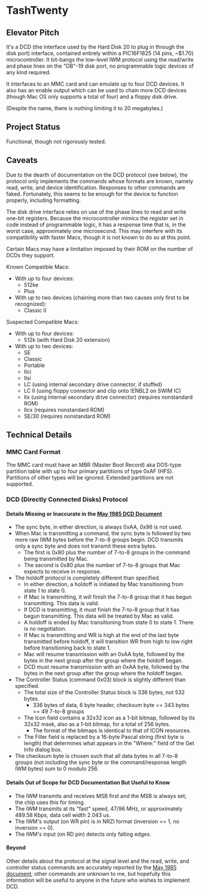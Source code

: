 # TashTwenty

## Elevator Pitch

It's a DCD (the interface used by the Hard Disk 20 to plug in through the disk port) interface, contained entirely within a PIC16F1825
(14 pins, ~$1.70) microcontroller. It bit-bangs the low-level IWM protocol using the read/write and phase lines on the "DB"-19 disk
port, no programmable logic devices of any kind required.

It interfaces to an MMC card and can emulate up to four DCD devices.  It also has an enable output which can be used to
chain more DCD devices (though Mac OS only supports a total of four) and a floppy disk drive.

(Despite the name, there is nothing limiting it to 20 megabytes.)


## Project Status

Functional, though not rigorously tested.


## Caveats

Due to the dearth of documentation on the DCD protocol (see below), the protocol only implements the commands whose formats are known,
namely read, write, and device identification.  Responses to other commands are faked.  Fortunately, this seems to be enough for the
device to function properly, including formatting.

The disk drive interface relies on use of the phase lines to read and write one-bit registers.  Because the microcontroller mimics the register set in code instead of programmable logic, it has a response time that is, in the worst case, approximately one microsecond.  This may interfere with its compatibility with faster Macs, though it is not known to do so at this point.

Certain Macs may have a limitation imposed by their ROM on the number of DCDs they support.  

Known Compatible Macs:
  * With up to four devices:
    * 512ke
    * Plus
  * With up to two devices (chaining more than two causes only first to be recognized):
    * Classic II

Suspected Compatible Macs:
  * With up to four devices:
    * 512k (with Hard Disk 20 extension)
  * With up to two devices:
    * SE
    * Classic
    * Portable
    * IIci
    * IIsi
    * LC (using internal secondary drive connector, if stuffed)
    * LC II (using floppy connector and clip onto !ENBL2 on SWIM IC)
    * IIx (using internal secondary drive connector) (requires nonstandard ROM)
    * IIcx (requires nonstandard ROM)
    * SE/30 (requires nonstandard ROM)


## Technical Details

### MMC Card Format

The MMC card must have an MBR (Master Boot Record) aka DOS-type partition table with up to four primary partitions of type 0xAF (HFS).  Partitions of other types will be ignored.  Extended partitions are not supported.


### DCD (Directly Connected Disks) Protocol

#### Details Missing or Inaccurate in the [May 1985 DCD Document](http://bitsavers.trailing-edge.com/pdf/apple/disk/hd20/Directly_Connected_Disks_Specification_1.2a_May85.pdf)

* The sync byte, in either direction, is always 0xAA, 0x96 is not used.
* When Mac is transmitting a command, the sync byte is followed by two more raw IWM bytes before the 7-to-8 groups begin. DCD transmits only a sync byte and does not transmit these extra bytes.
   * The first is 0x80 plus the number of 7-to-8 groups in the command being transmitted by Mac.
   * The second is 0x80 plus the number of 7-to-8 groups that Mac expects to receive in response.
* The holdoff protocol is completely different than specified.
   * In either direction, a holdoff is initiated by Mac transitioning from state 1 to state 0.
   * If Mac is transmitting, it will finish the 7-to-8 group that it has begun transmitting. This data is valid.
   * If DCD is transmitting, it must finish the 7-to-8 group that it has begun transmitting. This data will be treated by Mac as valid.
   * A holdoff is ended by Mac transitioning from state 0 to state 1. There is no negotiation.
   * If Mac is transmitting and WR is high at the end of the last byte transmitted before holdoff, it will transition WR from high to low right before transitioning back to state 1.
   * Mac will resume transmission with an 0xAA byte, followed by the bytes in the next group after the group where the holdoff began.
   * DCD must resume transmission with an 0xAA byte, followed by the bytes in the next group after the group where the holdoff began.
* The Controller Status (command 0x03) block is slightly different than specified.
   * The total size of the Controller Status block is 336 bytes, not 532 bytes.
      * 336 bytes of data, 6 byte header, checksum byte == 343 bytes == 49 7-to-8 groups
   * The Icon field contains a 32x32 icon as a 1-bit bitmap, followed by its 32x32 mask, also as a 1-bit bitmap, for a total of 256 bytes.
      * The format of the bitmaps is identical to that of ICON resources.
   * The Filler field is replaced by a 16-byte Pascal string (first byte is length) that determines what appears in the "Where:" field of the Get Info dialog box.
* The checksum byte is chosen such that all data bytes in all 7-to-8 groups (not including the sync byte or the command/response length IWM bytes) sum to 0 modulo 256.


#### Details Out of Scope for DCD Documentation But Useful to Know

* The IWM transmits and receives MSB first and the MSB is always set; the chip uses this for timing.
* The IWM transmits at its "fast" speed, 47/96 MHz, or approximately 489.58 Kbps, data cell width 2.043 us.
* The IWM's output (on WR pin) is in NRZI format (inversion == 1, no inversion == 0).
* The IWM's input (on RD pin) detects only falling edges.


#### Beyond

Other details about the protocol at the signal level and the read, write, and controller status commands are accurately reported by the [May 1985 document](http://bitsavers.trailing-edge.com/pdf/apple/disk/hd20/Directly_Connected_Disks_Specification_1.2a_May85.pdf); other commands are unknown to me, but hopefully this information will be useful to anyone in the future who wishes to implement DCD.

